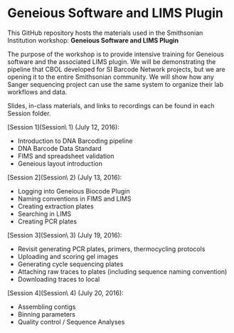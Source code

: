# Geneious Software and LIMS Plugin
This GitHub repository hosts the materials used in the Smithsonian Institution workshop: **Geneious Software and LIMS Plugin**

The purpose of the workshop is to provide intensive training for Geneious software and the associated LIMS plugin. We will be demonstrating the pipeline that CBOL developed for SI Barcode Network projects, but we are opening it to the entire Smithsonian community. We will show how any Sanger sequencing project can use the same system to organize their lab workflows and data. 

Slides, in-class materials, and links to recordings can be found in each Session folder.

[Session 1](Session\ 1) (July 12, 2016):
* Introduction to DNA Barcoding pipeline
* DNA Barcode Data Standard
* FIMS and spreadsheet validation
* Geneious layout introduction

[Session 2](Session\ 2) (July 13, 2016):
* Logging into Geneious Biocode Plugin
* Naming conventions in FIMS and LIMS
* Creating extraction plates
* Searching in LIMS
* Creating PCR plates

[Session 3](Session\ 3) (July 19, 2016):
* Revisit generating PCR plates, primers, thermocycling protocols
* Uploading and scoring gel images
* Generating cycle sequencing plates
* Attaching raw traces to plates (including sequence naming convention)
* Downloading traces to local

[Session 4](Session\ 4) (July 20, 2016):
* Assembling contigs
* Binning parameters
* Quality control / Sequence Analyses
